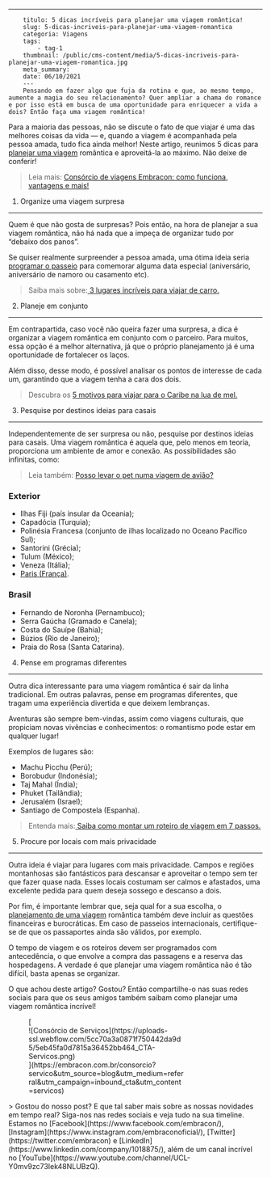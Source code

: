 ---
        titulo: 5 dicas incríveis para planejar uma viagem romântica!
        slug: 5-dicas-incriveis-para-planejar-uma-viagem-romantica
        categoria: Viagens
        tags:
            - tag-1
        thumbnail: /public/cms-content/media/5-dicas-incriveis-para-planejar-uma-viagem-romantica.jpg
        meta_summary: 
        date: 06/10/2021
        ---
        Pensando em fazer algo que fuja da rotina e que, ao mesmo tempo, aumente a magia do seu relacionamento? Quer ampliar a chama do romance e por isso está em busca de uma oportunidade para enriquecer a vida a dois? Então faça uma viagem romântica!

Para a maioria das pessoas, não se discute o fato de que viajar é uma das melhores coisas da vida — e, quando a viagem é acompanhada pela pessoa amada, tudo fica ainda melhor! Neste artigo, reunimos 5 dicas para [planejar uma viagem](https://www.embracon.com.br/blog/viagem-economica-confira-nossas-dicas-para-viajar-com-pouco-dinheiro) romântica e aproveitá-la ao máximo. Não deixe de conferir!

> Leia mais: [Consórcio de viagens Embracon: como funciona, vantagens e mais!](https://www.embracon.com.br/blog/consorcio-de-viagens-embracon-vantagens)

1. Organize uma viagem surpresa
-------------------------------

Quem é que não gosta de surpresas? Pois então, na hora de planejar a sua viagem romântica, não há nada que a impeça de organizar tudo por “debaixo dos panos”.

Se quiser realmente surpreender a pessoa amada, uma ótima ideia seria [programar o passeio](https://www.embracon.com.br/blog/confira-estas-4-dicas-financeiras-para-planejar-uma-viagem-em-familia) para comemorar alguma data especial (aniversário, aniversário de namoro ou casamento etc).

> Saiba mais sobre:[ 3 lugares incríveis para viajar de carro.](https://www.embracon.com.br/blog/3-lugares-incriveis-para-viajar-de-carro)

2. Planeje em conjunto
----------------------

Em contrapartida, caso você não queira fazer uma surpresa, a dica é organizar a viagem romântica em conjunto com o parceiro. Para muitos, essa opção é a melhor alternativa, já que o próprio planejamento já é uma oportunidade de fortalecer os laços.

Além disso, desse modo, é possível analisar os pontos de interesse de cada um, garantindo que a viagem tenha a cara dos dois.

> Descubra os [5 motivos para viajar para o Caribe na lua de mel.](https://www.embracon.com.br/blog/5-motivos-para-viajar-para-o-caribe-na-lua-de-mel)

3. Pesquise por destinos ideias para casais
-------------------------------------------

Independentemente de ser surpresa ou não, pesquise por destinos ideias para casais. Uma viagem romântica é aquela que, pelo menos em teoria, proporciona um ambiente de amor e conexão. As possibilidades são infinitas, como:

> Leia também: [Posso levar o pet numa viagem de avião?](https://www.embracon.com.br/blog/posso-levar-o-pet-numa-viagem-de-aviao)

### Exterior

- Ilhas Fiji (país insular da Oceania);
- Capadócia (Turquia);
- Polinésia Francesa (conjunto de ilhas localizado no Oceano Pacífico Sul);
- Santorini (Grécia);
- Tulum (México);
- Veneza (Itália);
- [Paris (França)](https://www.embracon.com.br/blog/5-razoes-para-aprender-a-falar-frances).

### Brasil

- Fernando de Noronha (Pernambuco);
- Serra Gaúcha (Gramado e Canela);
- Costa do Sauípe (Bahia);
- Búzios (Rio de Janeiro);
- Praia do Rosa (Santa Catarina).

4. Pense em programas diferentes
--------------------------------

Outra dica interessante para uma viagem romântica é sair da linha tradicional. Em outras palavras, pense em programas diferentes, que tragam uma experiência divertida e que deixem lembranças.

Aventuras são sempre bem-vindas, assim como viagens culturais, que propiciam novas vivências e conhecimentos: o romantismo pode estar em qualquer lugar!

Exemplos de lugares são:

- Machu Picchu (Perú);
- Borobudur (Indonésia);
- Taj Mahal (Índia);
- Phuket (Tailândia);
- Jerusalém (Israel);
- Santiago de Compostela (Espanha).

> Entenda mais:[ Saiba como montar um roteiro de viagem em 7 passos.](https://www.embracon.com.br/blog/saiba-como-montar-um-roteiro-de-viagem-em-7-passos)

5. Procure por locais com mais privacidade
------------------------------------------

Outra ideia é viajar para lugares com mais privacidade. Campos e regiões montanhosas são fantásticos para descansar e aproveitar o tempo sem ter que fazer quase nada. Esses locais costumam ser calmos e afastados, uma excelente pedida para quem deseja sossego e descanso a dois.

Por fim, é importante lembrar que, seja qual for a sua escolha, o[ planejamento de uma viagem](https://www.embracon.com.br/consorcio-servicos) romântica também deve incluir as questões financeiras e burocráticas. Em caso de passeios internacionais, certifique-se de que os passaportes ainda são válidos, por exemplo.

O tempo de viagem e os roteiros devem ser programados com antecedência, o que envolve a compra das passagens e a reserva das hospedagens. A verdade é que planejar uma viagem romântica não é tão difícil, basta apenas se organizar.

O que achou deste artigo? Gostou? Então compartilhe-o nas suas redes sociais para que os seus amigos também saibam como planejar uma viagem romântica incrível!

<figure class="w-richtext-figure-type-image w-richtext-align-center" style="max-width:310px">[<div>![Consórcio de Serviços](https://uploads-ssl.webflow.com/5cc70a3a0871f750442da9d5/5eb45fa0d7815a36452bb464_CTA-Servicos.png)</div>](https://embracon.com.br/consorcio?servico&utm_source=blog&utm_medium=referral&utm_campaign=inbound_cta&utm_content=servicos)</figure>> Gostou do nosso post? E que tal saber mais sobre as nossas novidades em tempo real? Siga-nos nas redes sociais e veja tudo na sua timeline. Estamos no [Facebook](https://www.facebook.com/embracon/), [Instagram](https://www.instagram.com/embraconoficial/), [Twitter](https://twitter.com/embracon) e [LinkedIn](https://www.linkedin.com/company/1018875/), além de um canal incrível no [YouTube](https://www.youtube.com/channel/UCL-Y0mv9zc73Iek48NLUBzQ).
        